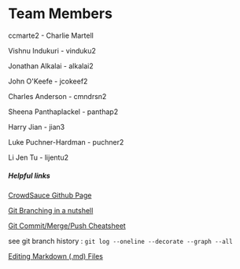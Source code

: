 # Team Members
ccmarte2 - Charlie Martell

Vishnu Indukuri  - vinduku2

Jonathan Alkalai - alkalai2

John O'Keefe - jcokeef2

Charles Anderson - cmndrsn2

Sheena Panthaplackel - panthap2

Harry Jian - jian3

Luke Puchner-Hardman - puchner2

Li Jen Tu - lijentu2

##### Helpful links

[CrowdSauce Github Page](https://github.com/alkalai2/CrowdSauce)

[Git Branching in a nutshell](https://git-scm.com/book/en/v2/Git-Branching-Branches-in-a-Nutshell)

[Git Commit/Merge/Push Cheatsheet](http://ndpsoftware.com/git-cheatsheet.html)

see git branch history : `git log --oneline --decorate --graph --all`

[Editing Markdown (.md) Files](https://github.com/adam-p/markdown-here/wiki/Markdown-Cheatsheet#links)

